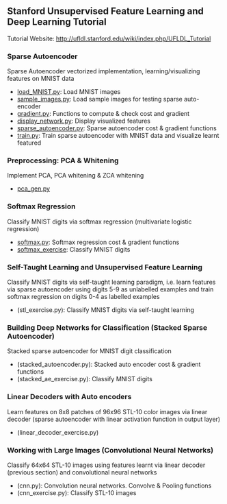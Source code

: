 ## Stanford Unsupervised Feature Learning and Deep Learning Tutorial

Tutorial Website: http://ufldl.stanford.edu/wiki/index.php/UFLDL_Tutorial

### Sparse Autoencoder
Sparse Autoencoder vectorized implementation, learning/visualizing features on MNIST data

* [load_MNIST.py](load_MNIST.py): Load MNIST images
* [sample_images.py](sample_images.py): Load sample images for testing sparse auto-encoder
* [gradient.py](gradient.py): Functions to compute & check cost and gradient
* [display_network.py](display_network.py): Display visualized features
* [sparse_autoencoder.py](sparse_autoencoder.py): Sparse autoencoder cost & gradient functions
* [train.py](train.py): Train sparse autoencoder with MNIST data and visualize learnt featured

### Preprocessing: PCA & Whitening
Implement PCA, PCA whitening & ZCA whitening

* [pca_gen.py](pca_gen.py)

### Softmax Regression
Classify MNIST digits via softmax regression (multivariate logistic regression)

* [softmax.py](softmax.py): Softmax regression cost & gradient functions
* [softmax_exercise](softmax_exercise.py): Classify MNIST digits

### Self-Taught Learning and Unsupervised Feature Learning
Classify MNIST digits via self-taught learning paradigm, i.e. learn features via sparse autoencoder using digits 5-9 as unlabelled examples and train softmax regression on digits 0-4 as labelled examples

* (stl_exercise.py): Classify MNIST digits via self-taught learning

### Building Deep Networks for Classification (Stacked Sparse Autoencoder)
Stacked sparse autoencoder for MNIST digit classification

* (stacked_autoencoder.py): Stacked auto encoder cost & gradient functions
* (stacked_ae_exercise.py): Classify MNIST digits

### Linear Decoders with Auto encoders
Learn features on 8x8 patches of 96x96 STL-10 color images via linear decoder (sparse autoencoder with linear activation function in output layer)

* (linear_decoder_exercise.py)

### Working with Large Images (Convolutional Neural Networks)
Classify 64x64 STL-10 images using features learnt via linear decoder (previous section) and convolutional neural networks

* (cnn.py): Convolution neural networks. Convolve & Pooling functions
* (cnn_exercise.py): Classify STL-10 images
